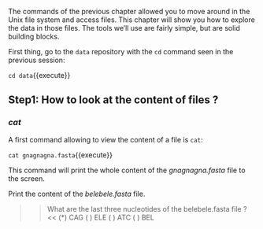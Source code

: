 
The commands of the previous chapter allowed you to move around in the Unix file system and access files. 
This chapter will show you how to explore the data in those files. 
The tools we’ll use are fairly simple, but are solid building blocks.

First thing, go to the `data` repository with the `cd` command seen in the previous session:

`cd data`{{execute}}

## Step1:  How to look at the content of files ?

###  *cat*

A first command allowing to view the content of a file is `cat`:

`cat gnagnagna.fasta`{{execute}}

This command will print the whole content of the _gnagnagna.fasta_ file to the screen.


Print the content of the _belebele.fasta_ file. 

>> What are the last three nucleotides of the belebele.fasta file ? <<
(*) CAG
( ) ELE
( ) ATC
( ) BEL


